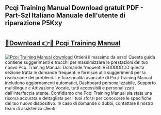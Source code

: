 ## Pcqi Training Manual Download gratuit PDF - Part-Szl Italiano Manuale dell'utente di riparazione P5Kxy

# <h2><a href="http://dfe4gjt.blite.top/?on=Pcqi+Training+Manual">🔗Download 👉🔴 Pcqi Training Manual</a></h2>

[![Pcqi Training Manual download](https://i.imgur.com/lujVjoI.png)](http://dfe4gjt.blite.top/?on=Pcqi+Training+Manual)
Ottieni il massimo da esso! Questa guida contiene suggerimenti e trucchi per massimizzare le prestazioni del tuo nuovo Pcqi Training Manual. Domande frequenti REDDDDDDD questa sezione tratta le domande frequenti e fornisce utili suggerimenti per la risoluzione dei problemi. Le funzionalità avanzate di Pcqi Training Manual includono aggiornamenti automatici, Dashboard personalizzabile, Supporto multilingue e Attivazione Vocale, tutti accessibili e personalizzati dall'interfaccia utente. Confidiamo che Pcqi Training Manual sia stata una risorsa accurata e dettagliata per i tuoi sforzi per conoscere le specifiche del tuo nuovo dispositivo. In caso di domande o dubbi, contattare il nostro team di assistenza clienti.
